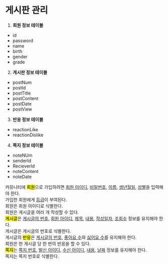 # 게시판 관리
1. __회원 정보 테이블__
+ id
+ password
+ name
+ birth
+ gender
+ grade
2. __게시판 정보 테이블__
+ postNum
+ postId
+ postTitle
+ postContent
+ postDate
+ postView
3. __반응 정보 테이블__
+ reactionLike
+ reactionDislike
4. __쪽지 정보 테이블__
+ noteNUm
+ senderId
+ RecieverId
+ noteContent
+ noteDate

커뮤니티에 <mark>회원</mark>으로 가입하려면 <u>회원 아이디</u>, <u>비밀번호</u>, <u>이름</u>, <u>생년월일</u>, <u>성별</u>을 입력해야 한다.   
가입한 회원에게 <u>등급</u>이 부여된다.   
회원은 회원 아이디로 식별한다.   
회원은 게시글을 여러 개 작성할 수 있다.   
<mark>게시글</mark>은 <u>게시글의 번호</u>, <u>회원 아이디</u>, <u>제목</u>, <u>내용</u>, <u>작성일자</u>, <u>조회수</u> 정보를 유지해야 한다.   
게시글은 게시글의 번호로 식별한다.   
게시글의 <mark>반응</mark>은 <u>게시글의 번호</u>, <u>좋아요 수</u>와 <u>싫어요 수</u>를 유지해야 한다.   
회원은 한 게시글 당 한 번의 반응을 할 수 있다.   
<mark>쪽지</mark>는 <u>쪽지 번호</u>, <u>발신 아이디</u>, <u>수신 아이디</u>, <u>내용</u>, <u>날짜</u> 정보를 유지해야 한다.   
쪽지는 쪽지 번호로 식별한다.   
